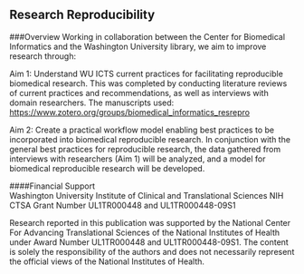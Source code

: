 ## Research Reproducibility

###Overview
Working in collaboration between the Center for Biomedical Informatics and the Washington University library, we aim to improve research through: 

Aim 1: Understand WU ICTS current practices for facilitating reproducible biomedical research. This was completed by conducting literature reviews of current practices and recommendations, as well as interviews with domain researchers. The manuscripts used: https://www.zotero.org/groups/biomedical_informatics_resrepro  

Aim 2: Create a practical workflow model enabling best practices to be incorporated into biomedical reproducible research.  In conjunction with the general best practices for reproducible research, the data gathered from interviews with researchers (Aim 1) will be analyzed, and a model for biomedical reproducible research will be developed. 



####Financial Support <br>
Washington University Institute of Clinical and Translational Sciences
NIH CTSA Grant Number UL1TR000448 and  UL1TR000448-09S1
 
Research reported in this publication was supported by the National Center For Advancing Translational Sciences of the National Institutes of Health under Award Number UL1TR000448 and  UL1TR000448-09S1. The content is solely the responsibility of the authors and does not necessarily represent the official views of the National Institutes of Health.
